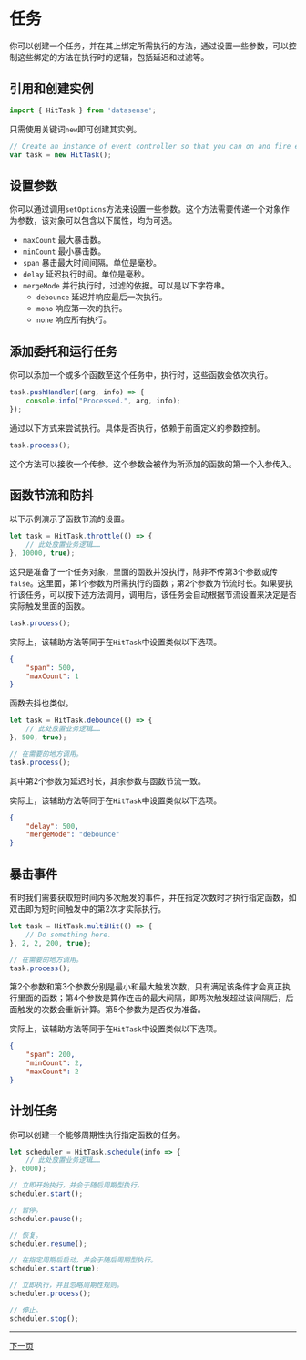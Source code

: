 # 任务

你可以创建一个任务，并在其上绑定所需执行的方法，通过设置一些参数，可以控制这些绑定的方法在执行时的逻辑，包括延迟和过滤等。

## 引用和创建实例

```typescript
import { HitTask } from 'datasense';
```

只需使用关键词`new`即可创建其实例。

``` typescript
// Create an instance of event controller so that you can on and fire events.
var task = new HitTask();
```

## 设置参数

你可以通过调用`setOptions`方法来设置一些参数。这个方法需要传递一个对象作为参数，该对象可以包含以下属性，均为可选。

- `maxCount` 最大暴击数。
- `minCount` 最小暴击数。
- `span` 暴击最大时间间隔。单位是毫秒。
- `delay` 延迟执行时间。单位是毫秒。
- `mergeMode` 并行执行时，过滤的依据。可以是以下字符串。
  - `debounce` 延迟并响应最后一次执行。
  - `mono` 响应第一次的执行。
  - `none` 响应所有执行。

## 添加委托和运行任务

你可以添加一个或多个函数至这个任务中，执行时，这些函数会依次执行。

```typescript
task.pushHandler((arg, info) => {
    console.info("Processed.", arg, info);
});
```

通过以下方式来尝试执行。具体是否执行，依赖于前面定义的参数控制。

```typescript
task.process();
```

这个方法可以接收一个传参。这个参数会被作为所添加的函数的第一个入参传入。

## 函数节流和防抖

以下示例演示了函数节流的设置。

```typescript
let task = HitTask.throttle(() => {
    // 此处放置业务逻辑……
}, 10000, true);
```

这只是准备了一个任务对象，里面的函数并没执行，除非不传第3个参数或传`false`。这里面，第1个参数为所需执行的函数；第2个参数为节流时长。如果要执行该任务，可以按下述方法调用，调用后，该任务会自动根据节流设置来决定是否实际触发里面的函数。

```typescript
task.process();
```

实际上，该辅助方法等同于在`HitTask`中设置类似以下选项。

```json
{
    "span": 500,
    "maxCount": 1
}
```

函数去抖也类似。


```typescript
let task = HitTask.debounce(() => {
    // 此处放置业务逻辑……
}, 500, true);

// 在需要的地方调用。
task.process();
```

其中第2个参数为延迟时长，其余参数与函数节流一致。

实际上，该辅助方法等同于在`HitTask`中设置类似以下选项。

```json
{
    "delay": 500,
    "mergeMode": "debounce"
}
```

## 暴击事件

有时我们需要获取短时间内多次触发的事件，并在指定次数时才执行指定函数，如双击即为短时间触发中的第2次才实际执行。

```typescript
let task = HitTask.multiHit(() => {
    // Do something here.
}, 2, 2, 200, true);

// 在需要的地方调用。
task.process();
```

第2个参数和第3个参数分别是最小和最大触发次数，只有满足该条件才会真正执行里面的函数；第4个参数是算作连击的最大间隔，即两次触发超过该间隔后，后面触发的次数会重新计算。第5个参数为是否仅为准备。

实际上，该辅助方法等同于在`HitTask`中设置类似以下选项。

```json
{
    "span": 200,
    "minCount": 2,
    "maxCount": 2
}
```

## 计划任务

你可以创建一个能够周期性执行指定函数的任务。

```typescript
let scheduler = HitTask.schedule(info => {
    // 此处放置业务逻辑……
}, 6000);

// 立即开始执行，并会于随后周期型执行。
scheduler.start();

// 暂停。
scheduler.pause();

// 恢复。
scheduler.resume();

// 在指定周期后启动，并会于随后周期型执行。
scheduler.start(true);

// 立即执行，并且忽略周期性规则。
scheduler.process();

// 停止。
scheduler.stop();
```

<!-- End -->
---

[下一页](../shijian/)